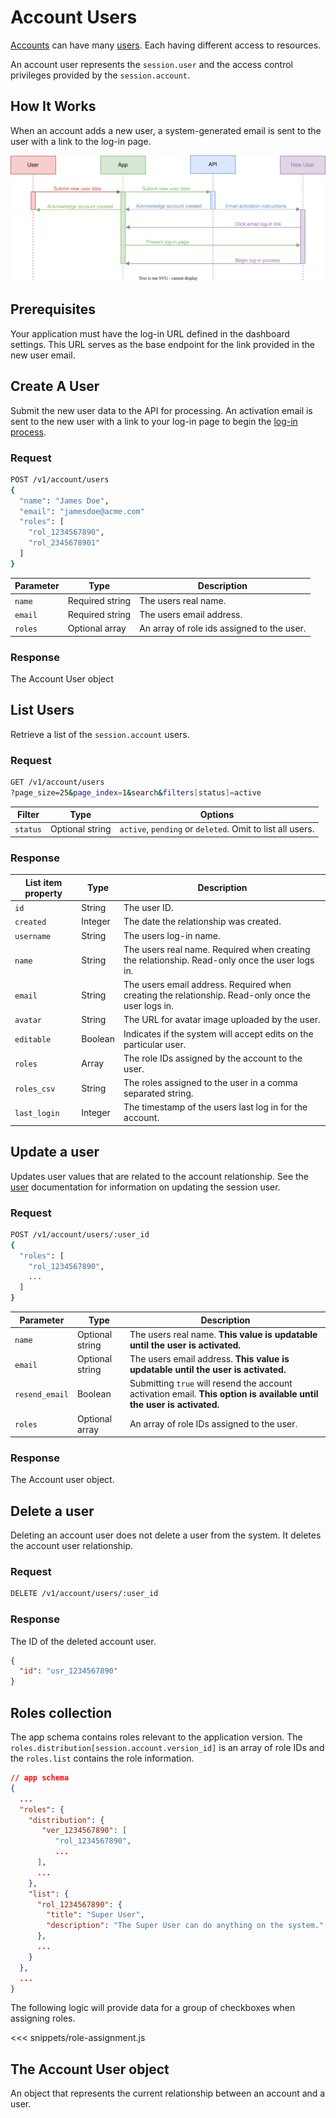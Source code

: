 
# Account Users

<!--@include: includes/alpha-note.md-->


[Accounts](accounts) can have many [users](users). Each having different access to resources.

An account user represents the `session.user` and the access control privileges provided by the `session.account`.

## How It Works

When an account adds a new user, a system-generated email is sent to the user with a link to the log-in page.

![Images](images/diagrams/account-users.svg)

## Prerequisites

Your application must have the log-in URL defined in the dashboard settings. This URL serves as the base endpoint for the link provided in the new user email.

## Create A User

Submit the new user data to the API for processing. An activation email is sent to the new user with a link to your log-in page to begin the [log-in process](login).

### Request

```sh
POST /v1/account/users
{
  "name": "James Doe",
  "email": "jamesdoe@acme.com"
  "roles": [
    "rol_1234567890",
    "rol_2345678901"
  ]
}
```

| Parameter | Type | Description|
| --- | --- | --- |
| `name` | Required string | The users real name. |
| `email` | Required string | The users email address. |
| `roles` | Optional array | An array of role ids assigned to the user. |

### Response

The Account User object

<!--@include: includes/objects/partials/account-user.md-->

## List Users

Retrieve a list of the `session.account` users.

### Request

```sh
GET /v1/account/users
?page_size=25&page_index=1&search&filters[status]=active
```

<!--@include: includes/list-parameters.md-->

| Filter | Type | Options |
| --- | --- | --- |
| `status` | Optional string | `active`, `pending` or `deleted`. Omit to list all users. |

### Response

<!--@include: includes/list-response.md-->

| List item property | Type | Description |
| --- | --- | --- |
| `id` | String | The user ID. |
| `created` | Integer | The date the relationship was created. |
| `username` | String | The users log-in name. |
| `name` | String | The users real name. Required when creating the relationship. Read-only once the user logs in. |
| `email` | String | The users email address. Required when creating the relationship. Read-only once the user logs in. |
| `avatar` | String | The URL for avatar image uploaded by the user. |
| `editable` | Boolean | Indicates if the system will accept edits on the particular user. |
| `roles` | Array | The role IDs assigned by the account to the user. |
| `roles_csv` | String | The roles assigned to the user in a comma separated string. |
| `last_login` | Integer | The timestamp of the users last log in for the account. |

## Update a user

Updates user values that are related to the account relationship. See the [user](user) documentation for information on updating the session user.

### Request

```sh
POST /v1/account/users/:user_id
{
  "roles": [
    "rol_1234567890",
    ...
  ]
}
```

| Parameter | Type | Description |
| --- | --- | --- |
| `name` | Optional string | The users real name. **This value is updatable until the user is activated.** |
| `email` | Optional string | The users email address. **This value is updatable until the user is activated.** |
| `resend_email` | Boolean | Submitting `true` will resend the account activation email. **This option is available until the user is activated.** |
| `roles` | Optional array | An array of role IDs assigned to the user. |

<!--@include: includes/update-note.md-->

### Response

The Account user object.

<!--@include: includes/objects/partials/account-user.md-->

## Delete a user

Deleting an account user does not delete a user from the system. It deletes the account user relationship.

### Request

```sh
DELETE /v1/account/users/:user_id
```

### Response

The ID of the deleted account user.

```json
{
  "id": "usr_1234567890"
}
```

## Roles collection

The app schema contains roles relevant to the application version. The `roles.distribution[session.account.version_id]` is an array of role IDs and the `roles.list` contains the role information.

```json
// app schema
{
  ...
  "roles": {
    "distribution": {
       "ver_1234567890": [
          "rol_1234567890",
          ...
      ],
      ...
    },
    "list": {
      "rol_1234567890": {
        "title": "Super User",
        "description": "The Super User can do anything on the system."
      },
      ...
    }
  },
  ...
}
```

The following logic will provide data for a group of checkboxes when assigning roles.

<<< snippets/role-assignment.js

## The Account User object

An object that represents the current relationship between an account and a user.

<!--@include: includes/objects/account-user.md-->
<!--@include: includes/objects/properties/account-user.md-->
